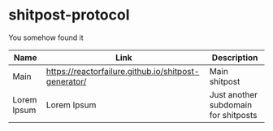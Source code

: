 # shitpost-protocol
You somehow found it

| Name  | Link | Description |
| ------------- | ------------- | ------------- |
| Main  | https://reactorfailure.github.io/shitpost-generator/  | Main shitpost |
| Lorem Ipsum  | Lorem Ipsum  | Just another subdomain for shitposts |
